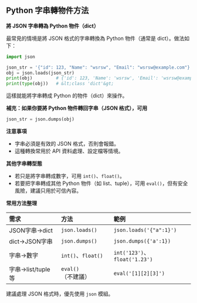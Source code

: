 ## Python 字串轉物件方法

**將 JSON 字串轉為 Python 物件（dict）**

最常見的情境是將 JSON 格式的字串轉換為 Python 物件（通常是 dict）。做法如下：

```python
import json

json_str = '{"id": 123, "Name": "wsrsw", "Email": "wsrsw@example.com"}'
obj = json.loads(json_str)
print(obj)         # {'id': 123, 'Name': 'wsrsw', 'Email': 'wsrsw@example.com'}
print(type(obj))   # &lt;class 'dict'&gt;
```

這樣就能將字串轉成 Python 的物件（dict）來操作。

**補充：如果你要將 Python 物件轉回字串（JSON 格式），可用**

```python
json_str = json.dumps(obj)
```

**注意事項**

- 字串必須是有效的 JSON 格式，否則會報錯。
- 這種轉換常用於 API 資料處理、設定檔等情境。

**其他字串轉型態**

- 若只是將字串轉成數字，可用 `int()`、`float()`。
- 若要把字串轉成其他 Python 物件（如 list、tuple），可用 `eval()`，但有安全風險，建議只用於可信內容。

**常用方法整理**


| 需求 | 方法 | 範例 |
| :-- | :-- | :-- |
| JSON字串→dict | `json.loads()` | `json.loads('{"a":1}')` |
| dict→JSON字串 | `json.dumps()` | `json.dumps({'a':1})` |
| 字串→數字 | `int()`、`float()` | `int('123')`、`float('1.23')` |
| 字串→list/tuple等 | `eval()`（不建議） | `eval('[1][2][3]')` |

建議處理 JSON 格式時，優先使用 `json` 模組。